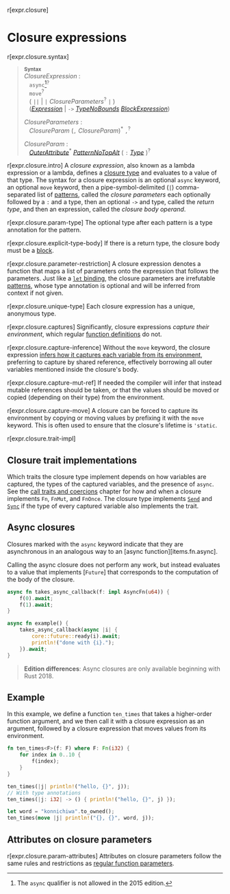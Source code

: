 r[expr.closure]
# Closure expressions

r[expr.closure.syntax]
> **<sup>Syntax</sup>**\
> _ClosureExpression_ :\
> &nbsp;&nbsp; `async`[^cl-async-edition]<sup>?</sup>\
> &nbsp;&nbsp; `move`<sup>?</sup>\
> &nbsp;&nbsp; ( `||` | `|` _ClosureParameters_<sup>?</sup> `|` )\
> &nbsp;&nbsp; ([_Expression_] | `->` [_TypeNoBounds_]&nbsp;[_BlockExpression_])
>
> _ClosureParameters_ :\
> &nbsp;&nbsp; _ClosureParam_ (`,` _ClosureParam_)<sup>\*</sup> `,`<sup>?</sup>
>
> _ClosureParam_ :\
> &nbsp;&nbsp; [_OuterAttribute_]<sup>\*</sup> [_PatternNoTopAlt_]&nbsp;( `:` [_Type_] )<sup>?</sup>
>
> [^cl-async-edition]: The `async` qualifier is not allowed in the 2015 edition.

r[expr.closure.intro]
A *closure expression*, also known as a lambda expression or a lambda, defines a [closure type] and evaluates to a value of that type.
The syntax for a closure expression is an optional `async` keyword, an optional `move` keyword, then a pipe-symbol-delimited (`|`) comma-separated list of [patterns], called the *closure parameters* each optionally followed by a `:` and a type, then an optional `->` and type, called the *return type*, and then an expression, called the *closure body operand*.

r[expr.closure.param-type]
The optional type after each pattern is a type annotation for the pattern.

r[expr.closure.explicit-type-body]
If there is a return type, the closure body must be a [block].

r[expr.closure.parameter-restriction]
A closure expression denotes a function that maps a list of parameters onto the expression that follows the parameters.
Just like a [`let` binding], the closure parameters are irrefutable [patterns], whose type annotation is optional and will be inferred from context if not given.

r[expr.closure.unique-type]
Each closure expression has a unique, anonymous type.

r[expr.closure.captures]
Significantly, closure expressions _capture their environment_, which regular [function definitions] do not.

r[expr.closure.capture-inference]
Without the `move` keyword, the closure expression [infers how it captures each variable from its environment](../types/closure.md#capture-modes), preferring to capture by shared reference, effectively borrowing all outer variables mentioned inside the closure's body.

r[expr.closure.capture-mut-ref]
If needed the compiler will infer that instead mutable references should be taken, or that the values should be moved or copied (depending on their type) from the environment.

r[expr.closure.capture-move]
A closure can be forced to capture its environment by copying or moving values by prefixing it with the `move` keyword.
This is often used to ensure that the closure's lifetime is `'static`.

r[expr.closure.trait-impl]
## Closure trait implementations

Which traits the closure type implement depends on how variables are captured, the types of the captured variables, and the presence of `async`.
See the [call traits and coercions] chapter for how and when a closure implements `Fn`, `FnMut`, and `FnOnce`.
The closure type implements [`Send`] and [`Sync`] if the type of every captured variable also implements the trait.

## Async closures

Closures marked with the `async` keyword indicate that they are asynchronous in an analogous way to an [async function][items.fn.async].

Calling the async closure does not perform any work, but instead evaluates to a value that implements [`Future`] that corresponds to the computation of the body of the closure.

```rust
async fn takes_async_callback(f: impl AsyncFn(u64)) {
    f(0).await;
    f(1).await;
}

async fn example() {
    takes_async_callback(async |i| {
        core::future::ready(i).await;
        println!("done with {i}.");
    }).await;
}
```

> **Edition differences**: Async closures are only available beginning with Rust 2018.

## Example

In this example, we define a function `ten_times` that takes a higher-order function argument, and we then call it with a closure expression as an argument, followed by a closure expression that moves values from its environment.

```rust
fn ten_times<F>(f: F) where F: Fn(i32) {
    for index in 0..10 {
        f(index);
    }
}

ten_times(|j| println!("hello, {}", j));
// With type annotations
ten_times(|j: i32| -> () { println!("hello, {}", j) });

let word = "konnichiwa".to_owned();
ten_times(move |j| println!("{}, {}", word, j));
```

## Attributes on closure parameters

r[expr.closure.param-attributes]
Attributes on closure parameters follow the same rules and restrictions as [regular function parameters].

[_Expression_]: ../expressions.md
[_BlockExpression_]: block-expr.md
[_TypeNoBounds_]: ../types.md#type-expressions
[_PatternNoTopAlt_]: ../patterns.md
[_Type_]: ../types.md#type-expressions
[`let` binding]: ../statements.md#let-statements
[`Send`]: ../special-types-and-traits.md#send
[`Sync`]: ../special-types-and-traits.md#sync
[_OuterAttribute_]: ../attributes.md
[block]: block-expr.md
[call traits and coercions]: ../types/closure.md#call-traits-and-coercions
[closure type]: ../types/closure.md
[function definitions]: ../items/functions.md
[patterns]: ../patterns.md
[regular function parameters]: ../items/functions.md#attributes-on-function-parameters
